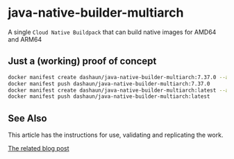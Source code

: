 # java-native-builder-multiarch
A single `Cloud Native Buildpack` that can build native images for AMD64 and ARM64

## Just a (working) proof of concept

```bash
docker manifest create dashaun/java-native-builder-multiarch:7.37.0 --amend dashaun/java-native-builder-arm64:7.37.0 --amend paketobuildpacks/builder:tiny
docker manifest push dashaun/java-native-builder-multiarch:7.37.0
docker manifest create dashaun/java-native-builder-multiarch:latest --amend dashaun/java-native-builder-arm64:7.37.0 --amend paketobuildpacks/builder:tiny
docker manifest push dashaun/java-native-builder-multiarch:latest
```

## See Also

This article has the instructions for use, validating and replicating the work.

[The related blog post](https://dashaun.com/posts/multiarch-builder-poc/)
